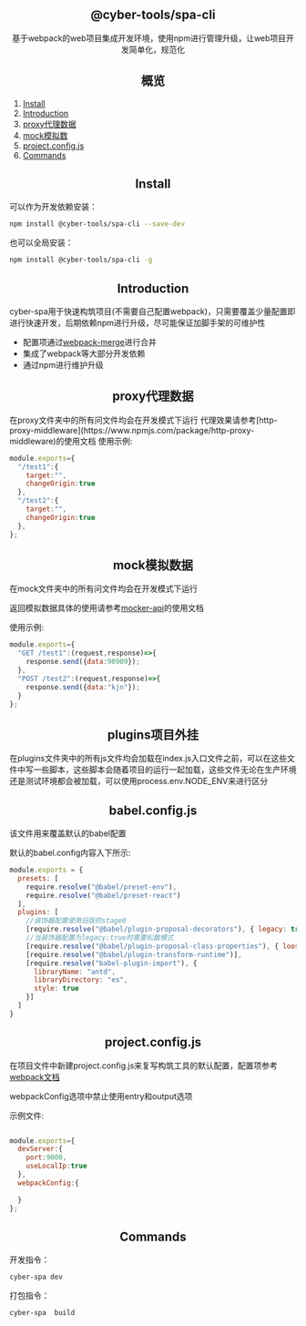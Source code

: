 <h2 align="center">@cyber-tools/spa-cli</h2>

<div align="center">基于webpack的web项目集成开发环境，使用npm进行管理升级，让web项目开发简单化，规范化</div>

<h2 align="center">概览</h2>

1. [Install](#Install)
2. [Introduction](#Introduction)
3. [proxy代理数据](#proxy代理数据)
4. [mock模拟数](#mock模拟数)
5. [project.config.js](#project.config.js)
6. [Commands](#Commands)

<h2 align="center">Install</h2>

可以作为开发依赖安装：

```bash
npm install @cyber-tools/spa-cli --save-dev
```

也可以全局安装：

```bash
npm install @cyber-tools/spa-cli -g
```



<h2 align="center">Introduction</h2>



cyber-spa用于快速构筑项目(不需要自己配置webpack)，只需要覆盖少量配置即进行快速开发，后期依赖npm进行升级，尽可能保证加脚手架的可维护性

- 配置项通过[webpack-merge](https://www.npmjs.com/package/webpack-merge)进行合并
- 集成了webpack等大部分开发依赖
- 通过npm进行维护升级

<h2 align="center">proxy代理数据</h2>
在proxy文件夹中的所有问文件均会在开发模式下运行
代理效果请参考[http-proxy-middleware](https://www.npmjs.com/package/http-proxy-middleware)的使用文档
使用示例:

```javascript
module.exports={
  "/test1":{
    target:"",
    changeOrigin:true
  },
  "/test2":{
    target:"",
    changeOrigin:true
  },
};
```

<h2 align="center">mock模拟数据</h2>
在mock文件夹中的所有问文件均会在开发模式下运行

返回模拟数据具体的使用请参考[mocker-api](https://www.npmjs.com/package/mocker-api)的使用文档

使用示例:
```javascript
module.exports={
  "GET /test1":(request,response)=>{
    response.send({data:90909});
  },
  "POST /test2":(request,response)=>{
    response.send({data:"kjn"});
  }
};
```

<h2 align="center">plugins项目外挂</h2>
在plugins文件夹中的所有js文件均会加载在index.js入口文件之前，可以在这些文件中写一些脚本，这些脚本会随着项目的运行一起加载，这些文件无论在生产环境还是测试环境都会被加载，可以使用process.env.NODE_ENV来进行区分

<h2 align="center">babel.config.js</h2>
该文件用来覆盖默认的babel配置

默认的babel.config内容入下所示:

```javascript
module.exports = {
  presets: [
    require.resolve("@babel/preset-env"),
    require.resolve("@babel/preset-react")
  ],
  plugins: [
    //装饰器配置使用旧版的stage0
    [require.resolve("@babel/plugin-proposal-decorators"), { legacy: true }],
    //当装饰器配置为legacy:true时需要松散模式
    [require.resolve("@babel/plugin-proposal-class-properties"), { loose: true }],
    [require.resolve("@babel/plugin-transform-runtime")],
    [require.resolve("babel-plugin-import"), {
      libraryName: "antd",
      libraryDirectory: "es",
      style: true
    }]
  ]
}
```

<h2 align="center">project.config.js</h2>

在项目文件中新建project.config.js来复写构筑工具的默认配置，配置项参考[webpack文档](https://www.webpackjs.com/configuration/)

webpackConfig选项中禁止使用entry和output选项

示例文件:

```javascript

module.exports={
  devServer:{
    port:9000,
    useLocalIp:true
  },
  webpackConfig:{
    
  }
};
```

<h2 align="center">Commands</h2>

开发指令：

```bash
cyber-spa dev
```

打包指令：

``` bash
cyber-spa  build
```

